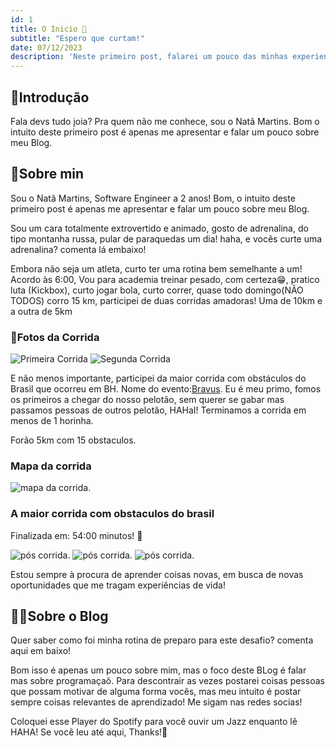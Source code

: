 ```yaml
---
id: 1
title: O Inicio 🚀
subtitle: "Espero que curtam!"
date: 07/12/2023
description: 'Neste primeiro post, falarei um pouco das minhas experiencias!'
---
```

## 🔰Introdução

Fala devs tudo joia?
Pra quem não me conhece, sou o Natã Martins.
Bom o intuito deste primeiro post é apenas me apresentar e falar um pouco sobre meu Blog.

## 🎯Sobre min

Sou o Natã Martins, Software Engineer a 2 anos!
Bom, o intuito deste primeiro post é apenas me apresentar e falar um pouco sobre meu Blog.

Sou um cara totalmente extrovertido e animado, gosto de adrenalina, do tipo montanha russa, pular de paraquedas um dia! haha, e  vocês curte uma adrenalina? comenta lá embaixo!

Embora não seja um atleta, curto ter uma rotina bem semelhante a um! Acordo às 6:00,
Vou para academia treinar pesado, com certeza😁,  pratico luta (Kickbox), curto jogar bola,  curto correr, quase todo domingo(NÃO TODOS) corro 15 km, participei de duas corridas amadoras!
Uma de 10km e a outra de 5km

### 🤳Fotos da Corrida

![Primeira Corrida](/images/img01.jpg)
![Segunda Corrida](/images/img02.jpg)

E não menos importante, participei da maior corrida com obstáculos do Brasil que ocorreu em BH. Nome do evento:[Bravus](https://www.instagram.com/bravus_race/?theme=dark).
Eu é meu primo, fomos os primeiros a chegar  do nosso pelotão, sem querer se gabar mas passamos pessoas de outros pelotão, HAHaI! Terminamos a corrida em menos de 1 horinha.

Forão 5km com 15 obstaculos.

### Mapa da corrida

![mapa da corrida](/images/img06.jpg).

### A maior corrida com obstaculos do brasil

Finalizada em: 54:00 minutos! 🦾

![pós corrida ](/images/img03.jpg).
![pós corrida ](/images/img04.jpg).
![pós corrida ](/images/img05.jpg).

Estou sempre à procura de aprender coisas novas, em busca de novas oportunidades que me tragam experiências de vida!

## 🧑‍💻Sobre o Blog

Quer saber como foi minha rotina de preparo para este desafio? comenta aqui em baixo!

Bom isso é apenas um pouco sobre mim, mas o foco deste BLog é falar mas sobre programaçaõ.
Para descontrair as vezes postarei coisas pessoas que possam motivar de alguma forma vocês, mas meu intuito é postar sempre coisas relevantes de aprendizado!
Me sigam nas redes socias!

Coloquei esse Player do Spotify para você ouvir um Jazz enquanto lê HAHA!
Se você leu até aqui, Thanks!🫡
